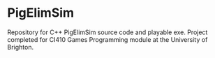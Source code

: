 # PigElimSim
Repository for C++ PigElimSim source code and playable exe.
Project completed for CI410 Games Programming module at the University of Brighton.
